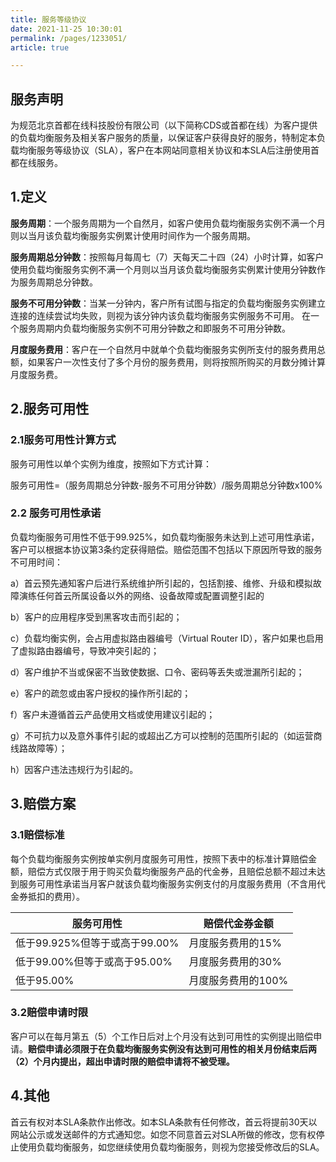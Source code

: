 ```yaml
---
title: 服务等级协议
date: 2021-11-25 10:30:01
permalink: /pages/1233051/
article: true

---
```


## 服务声明

为规范北京⾸都在线科技股份有限公司（以下简称CDS或⾸都在线）为客户提供的负载均衡服务及相关客户服务的质量，以保证客户获得良好的服务，特制定本负载均衡服务等级协议（SLA），客户在本⽹站同意相关协议和本SLA后注册使⽤⾸都在线服务。

## 1.定义

**服务周期**：⼀个服务周期为⼀个⾃然⽉，如客户使⽤负载均衡服务实例不满⼀个⽉则以当⽉该负载均衡服务实例累计使⽤时间作为⼀个服务周期。

**服务周期总分钟数**：按照每⽉每周七（7）天每天⼆⼗四（24）⼩时计算，如客户使⽤负载均衡服务实例不满⼀个⽉则以当⽉该负载均衡服务实例累计使⽤分钟数作为服务周期总分钟数。

**服务不可⽤分钟数**：当某⼀分钟内，客户所有试图与指定的负载均衡服务实例建⽴连接的连续尝试均失败，则视为该分钟内该负载均衡服务实例服务不可⽤。 在⼀个服务周期内负载均衡服务实例不可⽤分钟数之和即服务不可⽤分钟数。

**⽉度服务费⽤**：客户在⼀个⾃然⽉中就单个负载均衡服务实例所⽀付的服务费⽤总额，如果客户⼀次性⽀付了多个⽉份的服务费⽤，则将按照所购买的⽉数分摊计算⽉度服务费。

## 2.服务可⽤性

### 2.1服务可⽤性计算⽅式

服务可⽤性以单个实例为维度，按照如下⽅式计算：

服务可⽤性=（服务周期总分钟数-服务不可⽤分钟数）/服务周期总分钟数x100%

### 2.2 服务可⽤性承诺

负载均衡服务可⽤性不低于99.925%，如负载均衡服务未达到上述可⽤性承诺，客户可以根据本协议第3条约定获得赔偿。赔偿范围不包括以下原因所导致的服务不可⽤时间：

a）⾸云预先通知客户后进⾏系统维护所引起的，包括割接、维修、升级和模拟故障演练任何⾸云所属设备以外的⽹络、设备故障或配置调整引起的

b）客户的应⽤程序受到⿊客攻击⽽引起的；

c）负载均衡实例，会占⽤虚拟路由器编号（Virtual Router ID），客户如果也启⽤了虚拟路由器编号，导致冲突引起的；

d）客户维护不当或保密不当致使数据、⼝令、密码等丢失或泄漏所引起的；

e）客户的疏忽或由客户授权的操作所引起的；

f）客户未遵循⾸云产品使⽤⽂档或使⽤建议引起的；

g）不可抗⼒以及意外事件引起的或超出⼄⽅可以控制的范围所引起的（如运营商线路故障等）；

h）因客户违法违规⾏为引起的。

## 3.赔偿⽅案

### 3.1赔偿标准

每个负载均衡服务实例按单实例⽉度服务可⽤性，按照下表中的标准计算赔偿⾦额，赔偿⽅式仅限于⽤于购买负载均衡服务产品的代⾦券，且赔偿总额不超过未达到服务可⽤性承诺当⽉客户就该负载均衡服务实例⽀付的⽉度服务费⽤（不含⽤代⾦券抵扣的费⽤）。

| 服务可用性                    | 赔偿代金券金额     |
| ----------------------------- | ------------------ |
| 低于99.925%但等于或⾼于99.00% | ⽉度服务费⽤的15%  |
| 低于99.00%但等于或⾼于95.00%  | ⽉度服务费⽤的30%  |
| 低于95.00%                    | ⽉度服务费⽤的100% |

### 3.2赔偿申请时限

客户可以在每⽉第五（5）个⼯作⽇后对上个⽉没有达到可⽤性的实例提出赔偿申请。**赔偿申请必须限于在负载均衡服务实例没有达到可⽤性的相关⽉份结束后两（2）个⽉内提出，超出申请时限的赔偿申请将不被受理。**

## 4.其他

⾸云有权对本SLA条款作出修改。如本SLA条款有任何修改，⾸云将提前30天以⽹站公示或发送邮件的⽅式通知您。如您不同意⾸云对SLA所做的修改，您有权停⽌使⽤负载均衡服务，如您继续使⽤负载均衡服务，则视为您接受修改后的SLA。
